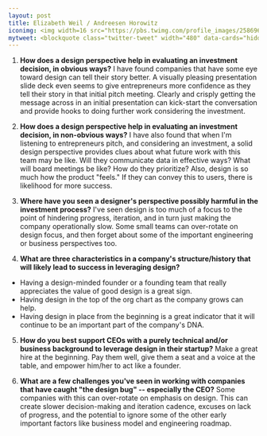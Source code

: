 ```yaml
---
layout: post
title: Elizabeth Weil / Andreesen Horowitz
iconimg: <img width=16 src="https://pbs.twimg.com/profile_images/2586961653/image.jpg">
mytweet: <blockquote class="twitter-tweet" width="480" data-cards="hidden" lang="en"><p lang="en" dir="ltr">Thrilled for <a href="https://twitter.com/a16z">@a16z</a> to help <a href="https://twitter.com/Medium">@Medium</a> grow in to even more of a powerhouse platform. <a href="https://t.co/nzXeQsgohh">https://t.co/nzXeQsgohh</a></p>&mdash; Elizabeth Weil (@elizabeth) <a href="https://twitter.com/elizabeth/status/648633817297629185">September 28, 2015</a></blockquote><script async src="//platform.twitter.com/widgets.js" charset="utf-8"></script>
---
```


1. <b>How does a design perspective help in evaluating an investment decision, in obvious ways?</b> I have found companies that have some eye toward design can tell their story better. A visually pleasing presentation slide deck even seems to give entrepreneurs more confidence as they tell their story in that initial pitch meeting. Clearly and crisply getting the message across in an initial presentation can kick-start the conversation and provide hooks to doing further work considering the investment.

2. <b>How does a design perspective help in evaluating an investment decision, in non-obvious ways?</b> I have also found that when I'm listening to entrepreneurs pitch, and considering an investment, a solid design perspective provides clues about what future work with this team may be like. Will they communicate data in effective ways? What will board meetings be like? How do they prioritize? Also, design is so much how the product "feels." If they can convey this to users, there is likelihood for more success.

3. <b>Where have you seen a designer's perspective possibly harmful in the investment process?</b> I've seen design is too much of a focus to the point of hindering progress, iteration, and in turn just making the company operationally slow. Some small teams can over-rotate on design focus, and then forget about some of the important engineering or business perspectives too.

4. <b>What are three characteristics in a company's structure/history that will likely lead to success in leveraging design?</b>
  * Having a design-minded founder or a founding team that really appreciates the value of good design is a great sign.
  * Having design in the top of the org chart as the company grows can help.
  * Having design in place from the beginning is a great indicator that it will continue to be an important part of the company's DNA.

5. <b>How do you best support CEOs with a purely technical and/or business background to leverage design in their startup?</b> Make a great hire at the beginning. Pay them well, give them a seat and a voice at the table, and empower him/her to act like a founder.

6. <b>What are a few challenges you've seen in working with companies that have caught "the design bug" -- especially the CEO?</b> Some companies with this can over-rotate on emphasis on design. This can create slower decision-making and iteration cadence, excuses on lack of progress, and the potential to ignore some of the other early important factors like business model and engineering roadmap.
